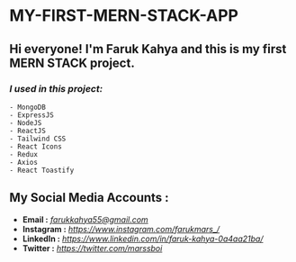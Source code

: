 # MY-FIRST-MERN-STACK-APP

## Hi everyone! I'm Faruk Kahya and this is my first MERN STACK project.

### _I used in this project:_
    - MongoDB
    - ExpressJS
    - NodeJS
    - ReactJS
    - Tailwind CSS
    - React Icons
    - Redux
    - Axios
    - React Toastify

## My Social Media Accounts :
* **Email :**  _<farukkahya55@gmail.com>_
* **Instagram :** _<https://www.instagram.com/farukmars_/>_
* **LinkedIn :** _<https://www.linkedin.com/in/faruk-kahya-0a4aa21ba/>_
* **Twitter :** _<https://twitter.com/marssboi>_


